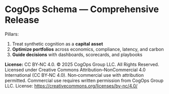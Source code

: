 # CogOps Schema — Comprehensive Release

Pillars:
1) Treat synthetic cognition as a **capital asset**
2) **Optimize portfolios** across economics, compliance, latency, and carbon
3) **Guide decisions** with dashboards, scorecards, and playbooks

**License:** CC BY‑NC 4.0. © 2025 CogOps Group LLC. All Rights Reserved. Licensed under Creative Commons Attribution–NonCommercial 4.0 International (CC BY‑NC 4.0). Non‑commercial use with attribution permitted. Commercial use requires written permission from CogOps Group LLC. License: https://creativecommons.org/licenses/by-nc/4.0/
